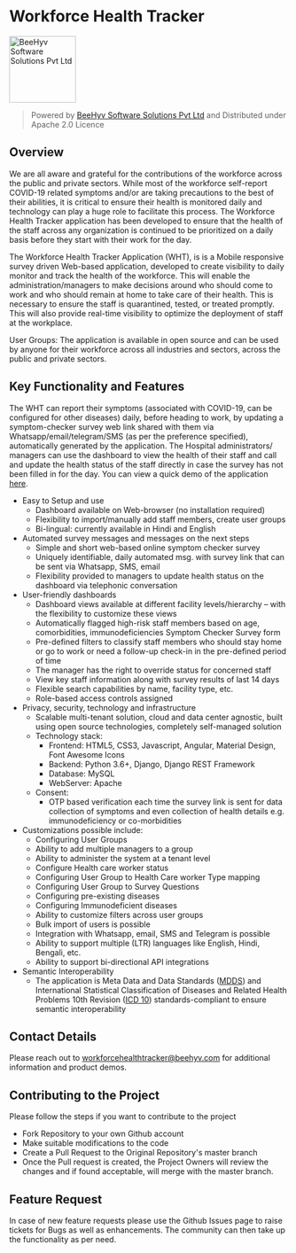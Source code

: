 # Workforce Health Tracker
<a href="https://www.beehyv.com" target="_blank"><img alt="BeeHyv Software Solutions Pvt Ltd" src="https://www.beehyv.com/wp-content/uploads/2020/02/Beehyv-Logo-01.svg" width="120" alt="BeeHyv Software Solutions Pvt Ltd"/></a>
> Powered by <a href="https://www.beehyv.com">BeeHyv Software Solutions Pvt Ltd</a> and Distributed under Apache 2.0 Licence
## Overview
We are all aware and grateful for the contributions of the workforce across the public and private sectors.
While most of the workforce self-report COVID-19 related symptoms and/or are taking precautions to the best of their abilities, it is critical to ensure their health is monitored daily and technology can play a huge role to facilitate this process. The Workforce Health Tracker application has been developed to ensure that the health of the staff across any organization is continued to be prioritized on a daily basis before they start with their work for the day.

The Workforce Health Tracker Application (WHT), is is a Mobile responsive survey driven Web-based application, developed to create visibility to daily monitor and track the health of the workforce. This will enable the administration/managers to make decisions around who should come to work and who should remain at home to take care of their health. This is necessary to ensure the staff is quarantined, tested, or treated promptly. This will also provide real-time visibility to optimize the deployment of staff at the workplace.

User Groups: The application is available in open source and can be used by anyone for their workforce across all industries and sectors, across the public and private sectors.

## Key Functionality and Features
The WHT can report their symptoms (associated with COVID-19, can be configured for other diseases) daily, before heading to work, by updating a symptom-checker survey web link shared with them via Whatsapp/email/telegram/SMS (as per the preference specified), automatically generated by the application. The Hospital administrators/ managers can use the dashboard to view the health of their staff and call and update the health status of the staff directly in case the survey has not been filled in for the day. You can view a quick demo of the application <a href="https://youtu.be/376yfIhTPqo" target="_blank">here</a>.

 - Easy to Setup and use
	* Dashboard available on Web-browser (no installation required)
	* Flexibility to import/manually add staff members, create user groups
	* Bi-lingual: currently available in Hindi and English 
 - Automated survey messages and messages on the next steps
	* Simple and short web-based online symptom checker survey
	* Uniquely identifiable, daily automated msg. with survey link that can be sent via Whatsapp, SMS, email
	* Flexibility provided to managers to update health status on the dashboard via telephonic conversation
 - User-friendly dashboards
	* Dashboard views available at different facility levels/hierarchy – with the flexibility to customize these views 
	* Automatically flagged high-risk staff members based on age, comorbidities, immunodeficiencies Symptom Checker Survey form 
	* Pre-defined filters to classify staff members who should stay home or go to work or need a follow-up check-in in the pre-defined period of time 
	* The manager has the right to override status for concerned staff
	* View key staff information along with survey results of last 14 days
	* Flexible search capabilities by name, facility type, etc. 
	* Role-based access controls assigned
 - Privacy, security, technology and infrastructure
	* Scalable multi-tenant solution, cloud and data center agnostic, built using open source technologies, completely self-managed solution
	* Technology stack:
		* Frontend: HTML5, CSS3, Javascript, Angular, Material Design, Font Awesome Icons
		* Backend: Python 3.6+, Django, Django REST Framework
		* Database: MySQL
		* WebServer: Apache
	* Consent:
		*  OTP based verification each time the survey link is sent for data collection of symptoms and even collection of health details e.g. immunodeficiency or co-morbidities
 - Customizations possible include:
	* Configuring User Groups
	* Ability to add multiple managers to a group
	* Ability to administer the system at a tenant level
	* Configure Health care worker status 
	*  Configuring User Group to Health Care worker Type mapping 
	* Configuring User Group to Survey Questions 
	* Configuring pre-existing diseases
	* Configuring Immunodeficient diseases 
	* Ability to customize filters across user groups 
	* Bulk import of users is possible
	* Integration with Whatsapp, email, SMS and Telegram is possible
	* Ability to support multiple (LTR) languages like English, Hindi, Bengali, etc. 
	* Ability to support bi-directional API integrations
- Semantic Interoperability
	* The application is Meta Data and Data Standards (<a href="http://egovstandards.gov.in/metadata-and-data-standard" target="_blank">MDDS</a>) and International Statistical Classification of Diseases and Related Health Problems 10th Revision (<a href="https://icd.who.int/browse10/2019/en" target="_blank">ICD 10</a>) standards-compliant to ensure semantic interoperability
 ## Contact Details
Please reach out to <a href="mailto:workforcehealthtracker@beehyv.com">workforcehealthtracker@beehyv.com</a> for additional information and product demos.
## Contributing to the Project
Please follow the steps if you want to contribute to the project
* Fork Repository to your own Github account
* Make suitable modifications to the code
* Create a Pull Request to the Original Repository's master branch
* Once the Pull request is created, the Project Owners will review the changes and if found acceptable, will merge with the master branch.
## Feature Request
In case of new feature requests please use the Github Issues page to raise tickets for Bugs as well as enhancements. The community can then take up the functionality as per need.

